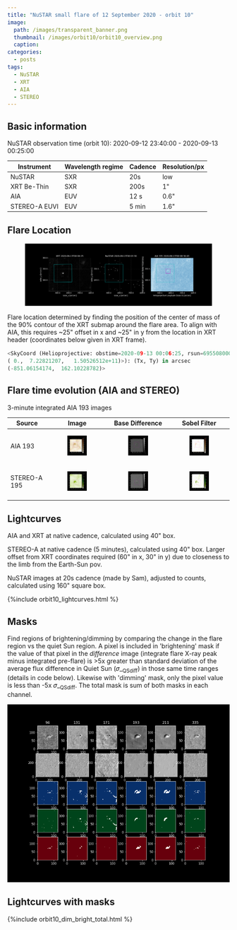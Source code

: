 ```yaml
---
title: "NuSTAR small flare of 12 September 2020 - orbit 10"
image: 
  path: /images/transparent_banner.png
  thumbnail: /images/orbit10/orbit10_overview.png
  caption:
categories:
  - posts
tags:
  - NuSTAR
  - XRT
  - AIA
  - STEREO
---
```


## Basic information

NuSTAR observation time (orbit 10): 2020-09-12 23:40:00 - 2020-09-13 00:25:00


| Instrument | Wavelength regime | Cadence | Resolution/px |
| --- | --- | --- | --- |
| NuSTAR | SXR | 20s | low |
| XRT Be-Thin| SXR | 200s| 1"|
| AIA | EUV | 12 s | 0.6"|
| STEREO-A EUVI | EUV | 5 min | 1.6"|


## Flare Location

<figure>
<img src="https://github.com/elastufka/SAX-XRS_figures/raw/gh-pages/images/orbit10/orbit10_overview.png" alt="XRT, NuSTAR camera A low-evergy and AIA 335 image with rectangles indicating where fluxes were calculated">  
</figure>

Flare location determined by finding the position of the center of mass of the 90% contour of the XRT submap around the flare area. To align with AIA, this requires ~25" offset in x and ~25" in y from the location in XRT header (coordinates below given in XRT frame).

```python
<SkyCoord (Helioprojective: obstime=2020-09-13 00:06:25, rsun=695508000.0 m, observer=<HeliographicStonyhurst Coordinate (obstime=2020-09-13 00:06:25): (lon, lat, radius) in (deg, deg, m)
( 0.,  7.22821207,   1.50526512e+11)>): (Tx, Ty) in arcsec
(-851.06154174,  162.10228782)>
```

## Flare time evolution (AIA and STEREO)

3-minute integrated AIA 193 images

|  Source | Image | Base Difference | Sobel Filter | 
| --- | --- | --- | --- |
| AIA 193 | <figure><img src="https://github.com/elastufka/SAX-XRS_figures/raw/gh-pages/images/orbit10/AIA193_nofilter.gif" alt="AIA 193 gif" width="150"></figure>| <figure><img src="https://github.com/elastufka/SAX-XRS_figures/raw/gh-pages/images/orbit10/AIA193_diff.gif" alt="AIA 193 difference gif" width="150"></figure> |<figure><img src="https://github.com/elastufka/SAX-XRS_figures/raw/gh-pages/images/orbit10/AIA193_sobel.gif" alt="AIA 193 Sobel gif" width="150"></figure> |
| STEREO-A 195 | <figure><img src="https://github.com/elastufka/SAX-XRS_figures/raw/gh-pages/images/orbit10/STEREO_195_nofilter.gif" alt="STEREO 195 gif" width="150"></figure> | <figure><img src="https://github.com/elastufka/SAX-XRS_figures/raw/gh-pages/images/orbit10/STEREO_195_diff.gif" alt="STEREO 195 difference gif" width="150"></figure> | <figure><img src="https://github.com/elastufka/SAX-XRS_figures/raw/gh-pages/images/orbit10/STEREO_195_sobel.gif" alt="STEREO 195 Sobel gif" width="150"></figure> |



## Lightcurves

AIA and XRT at native cadence, calculated using 40" box. 

STEREO-A at native cadence (5 minutes), calculated using 40" box. Larger offset from XRT coordinates required (60" in x, 30" in y) due to closeness to the limb from the Earth-Sun pov.

NuSTAR images at 20s cadence (made by Sam), adjusted to counts, calculated using 160" square box. 

{%include orbit10_lightcurves.html %}


## Masks

Find regions of brightening/dimming by comparing the change in the flare region vs the quiet Sun region. A pixel is included in 'brightening' mask if the value of that pixel in the _difference_ image (integrate flare X-ray peak minus integrated pre-flare) is >5x greater than standard deviation of the average flux difference in Quiet Sun  (𝜎_<sub>QSdiff</sub>) in those same time ranges (details in code below). Likewise with 'dimming' mask, only the pixel value is less than -5x  𝜎_<sub>QSdiff</sub>. The total mask is sum of both masks in each channel.

![Masks for all AIA channels](https://github.com/elastufka/SAX-XRS_figures/raw/gh-pages/images/orbit10/orbit10_masks.png) 


## Lightcurves with masks

{%include orbit10_dim_bright_total.html %}

<!--
## DEM
-->
